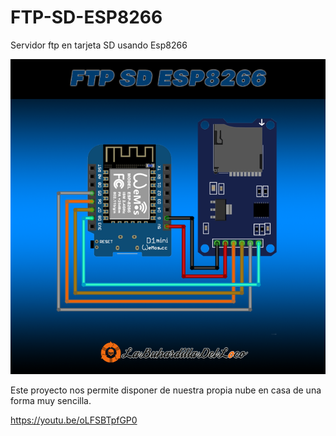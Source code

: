 # FTP-SD-ESP8266
Servidor ftp en tarjeta SD usando Esp8266

<img src="/conexiones.png" alt="ftp-sd-esp8266"/>

Este proyecto nos permite disponer de nuestra propia nube en casa de una forma muy sencilla.

https://youtu.be/oLFSBTpfGP0

